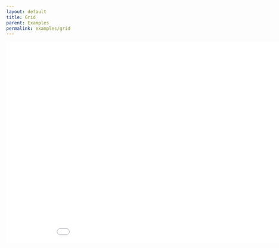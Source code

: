 ```yaml
--- 
layout: default
title: Grid
parent: Examples
permalink: examples/grid
---
```


<iframe id="" src="Grid" name="" width="960" height="540" frameborder="0" marginheight="0" scrolling="no"></iframe>